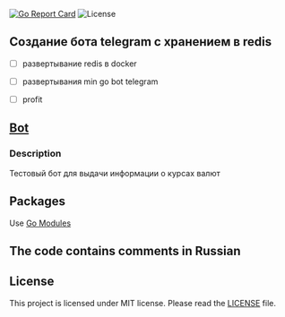 [![Go Report Card](https://goreportcard.com/badge/github.com/dreddsa5dies/gobotredis)](https://goreportcard.com/report/github.com/dreddsa5dies/gobotredis) ![License](https://img.shields.io/badge/License-MIT-blue.svg)  

## Создание бота telegram с хранением в redis  
- [ ] развертывание redis в docker
- [ ] развертывания min go bot telegram
- [ ] profit


## [Bot](http://t.me/testgoredis_bot)

### Description
Тестовый бот для выдачи информации о курсах валют
## Packages
Use [Go Modules](https://blog.golang.org/using-go-modules)

## The code contains comments in Russian

## License
This project is licensed under MIT license. Please read the [LICENSE](https://github.com/dreddsa5dies/gobotredis/tree/master/LICENSE.md) file.  